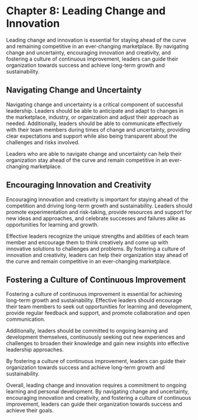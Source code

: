 Chapter 8: Leading Change and Innovation
========================================

Leading change and innovation is essential for staying ahead of the curve and remaining competitive in an ever-changing marketplace. By navigating change and uncertainty, encouraging innovation and creativity, and fostering a culture of continuous improvement, leaders can guide their organization towards success and achieve long-term growth and sustainability.

Navigating Change and Uncertainty
---------------------------------

Navigating change and uncertainty is a critical component of successful leadership. Leaders should be able to anticipate and adapt to changes in the marketplace, industry, or organization and adjust their approach as needed. Additionally, leaders should be able to communicate effectively with their team members during times of change and uncertainty, providing clear expectations and support while also being transparent about the challenges and risks involved.

Leaders who are able to navigate change and uncertainty can help their organization stay ahead of the curve and remain competitive in an ever-changing marketplace.

Encouraging Innovation and Creativity
-------------------------------------

Encouraging innovation and creativity is important for staying ahead of the competition and driving long-term growth and sustainability. Leaders should promote experimentation and risk-taking, provide resources and support for new ideas and approaches, and celebrate successes and failures alike as opportunities for learning and growth.

Effective leaders recognize the unique strengths and abilities of each team member and encourage them to think creatively and come up with innovative solutions to challenges and problems. By fostering a culture of innovation and creativity, leaders can help their organization stay ahead of the curve and remain competitive in an ever-changing marketplace.

Fostering a Culture of Continuous Improvement
---------------------------------------------

Fostering a culture of continuous improvement is essential for achieving long-term growth and sustainability. Effective leaders should encourage their team members to seek out opportunities for learning and development, provide regular feedback and support, and promote collaboration and open communication.

Additionally, leaders should be committed to ongoing learning and development themselves, continuously seeking out new experiences and challenges to broaden their knowledge and gain new insights into effective leadership approaches.

By fostering a culture of continuous improvement, leaders can guide their organization towards success and achieve long-term growth and sustainability.

Overall, leading change and innovation requires a commitment to ongoing learning and personal development. By navigating change and uncertainty, encouraging innovation and creativity, and fostering a culture of continuous improvement, leaders can guide their organization towards success and achieve their goals.
